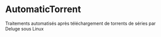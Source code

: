 AutomaticTorrent
================

Traitements automatisés après téléchargement de torrents de séries par Deluge sous Linux